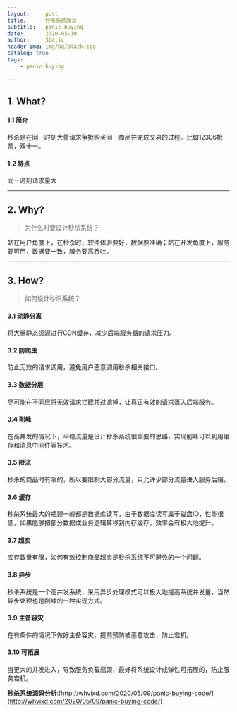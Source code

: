 ```yaml
---
layout:     post
title:      秒杀系统理论
subtitle:   panic-buying
date:       2020-05-10
author:     Static
header-img: img/bg/black.jpg
catalog: true
tags:
    - panic-buying
    
---
```


## 1. What?
#### 1.1 简介
秒杀是在同一时刻大量请求争抢购买同一商品并完成交易的过程。比如12306抢票，双十一。

#### 1.2 特点
同一时刻请求量大

---

## 2. Why?
> 为什么时要设计秒杀系统？

站在用户角度上，在秒杀时，软件体验要好，数据要准确；站在开发角度上，服务要可用，数据要一致，服务要高吞吐。

---

## 3. How?
> 如何设计秒杀系统？

#### 3.1 动静分离
将大量静态资源进行CDN缓存，减少后端服务器的请求压力。

#### 3.2 防爬虫
防止无效的请求调用，避免用户恶意调用秒杀相关接口。

#### 3.3 数据分层
尽可能在不同层将无效请求拦截并过滤掉，让真正有效的请求落入后端服务。

#### 3.4 削峰
在高并发的情况下，平稳流量是设计秒杀系统很重要的思路，实现削峰可以利用缓存和消息中间件等技术。

#### 3.5 限流
秒杀的商品时有限的，所以要限制大部分流量，只允许少部分流量进入服务后端。

#### 3.6 缓存
秒杀系统最大的瓶颈一般都是数据库读写，由于数据库读写属于磁盘IO，性能很低，如果能够把部分数据或业务逻辑转移到内存缓存，效率会有极大地提升。

#### 3.7 超卖
库存数量有限，如何有效控制商品超卖是秒杀系统不可避免的一个问题。

#### 3.8 异步
秒杀系统是一个高并发系统，采用异步处理模式可以极大地提高系统并发量，当然异步处理也是削峰的一种实现方式。

#### 3.9 主备容灾
在有条件的情况下做好主备容灾，提前预防被恶意攻击，防止宕机。

#### 3.10 可拓展
当更大的并发进入，导致服务负载瓶颈，最好将系统设计成弹性可拓展的，防止服务宕机。

**秒杀系统源码分析**:[http://whvixd.com/2020/05/09/panic-buying-code/](http://whvixd.com/2020/05/09/panic-buying-code/)